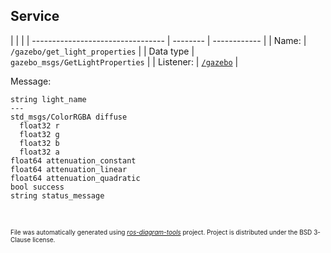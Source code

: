 <!--
File was automatically generated using 'ros-diagram-tools' project.
Project is distributed under the BSD 3-Clause license.
-->

## Service


|  |  |
| --------------------------------- | -------- | ------------ |
| Name: | `/gazebo/get_light_properties` |
| Data type | `gazebo_msgs/GetLightProperties` |
| Listener: | [`/gazebo`](n__gazebo.html) |

Message:
```
string light_name
---
std_msgs/ColorRGBA diffuse
  float32 r
  float32 g
  float32 b
  float32 a
float64 attenuation_constant
float64 attenuation_linear
float64 attenuation_quadratic
bool success
string status_message


```



</br>
<font size="1">
File was automatically generated using <a href="https://github.com/anetczuk/ros-diagram-tools"><i>ros-diagram-tools</i></a> project.
Project is distributed under the BSD 3-Clause license.
</font>
